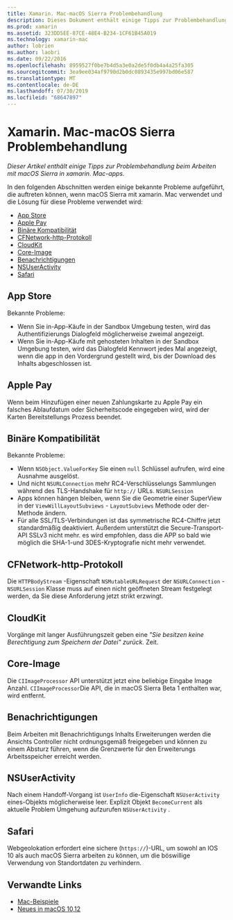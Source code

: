 ```yaml
---
title: Xamarin. Mac-macOS Sierra Problembehandlung
description: Dieses Dokument enthält einige Tipps zur Problembehandlung beim Arbeiten mit macOS Sierra in xamarin. Mac-apps. Tipps beziehen sich auf den Mac App Store, Apple Pay, binäre Kompatibilität, CFNetwork, cloudkit usw.
ms.prod: xamarin
ms.assetid: 323DD5EE-87CE-48E4-B234-1CF61B45A019
ms.technology: xamarin-mac
author: lobrien
ms.author: laobri
ms.date: 09/22/2016
ms.openlocfilehash: 8959527f0be7b4d5a3e0a2de5f0db4a4a25fa305
ms.sourcegitcommit: 3ea9ee034af9790d2b0dc0893435e997bd06e587
ms.translationtype: MT
ms.contentlocale: de-DE
ms.lasthandoff: 07/30/2019
ms.locfileid: "68647897"
---
```

# <a name="xamarinmac---macos-sierra-troubleshooting"></a>Xamarin. Mac-macOS Sierra Problembehandlung

_Dieser Artikel enthält einige Tipps zur Problembehandlung beim Arbeiten mit macOS Sierra in xamarin. Mac-apps._

In den folgenden Abschnitten werden einige bekannte Probleme aufgeführt, die auftreten können, wenn macOS Sierra mit xamarin. Mac verwendet und die Lösung für diese Probleme verwendet wird:

- [App Store](#App-Store)
- [Apple Pay](#Apple-Pay)
- [Binäre Kompatibilität](#Binary-Compatibility)
- [CFNetwork-http-Protokoll](#CFNetwork-HTTP-Protocol)
- [CloudKit](#CloudKit)
- [Core-Image](#CoreImage)
- [Benachrichtigungen](#Notifications)
- [NSUserActivity](#NSUserActivity)
- [Safari](#Safari)

<a name="App-Store" />

## <a name="app-store"></a>App Store

Bekannte Probleme:

- Wenn Sie in-App-Käufe in der Sandbox Umgebung testen, wird das Authentifizierungs Dialogfeld möglicherweise zweimal angezeigt.
- Wenn Sie in-App-Käufe mit gehosteten Inhalten in der Sandbox Umgebung testen, wird das Dialogfeld Kennwort jedes Mal angezeigt, wenn die app in den Vordergrund gestellt wird, bis der Download des Inhalts abgeschlossen ist.

<a name="Apple-Pay" />

## <a name="apple-pay"></a>Apple Pay

Wenn beim Hinzufügen einer neuen Zahlungskarte zu Apple Pay ein falsches Ablaufdatum oder Sicherheitscode eingegeben wird, wird der Karten Bereitstellungs Prozess beendet.

<a name="Binary-Compatibility" />

## <a name="binary-compatibility"></a>Binäre Kompatibilität

Bekannte Probleme:

- Wenn `NSObject.ValueForKey` Sie einen `null` Schlüssel aufrufen, wird eine Ausnahme ausgelöst.
- Und nicht `NSURLConnection` mehr RC4-Verschlüsselungs Sammlungen während des TLS-Handshake für `http://` URLs. `NSURLSession`
- Apps können hängen bleiben, wenn Sie die Geometrie einer SuperView in der `ViewWillLayoutSubviews` - `LayoutSubviews` Methode oder der-Methode ändern.
- Für alle SSL/TLS-Verbindungen ist das symmetrische RC4-Chiffre jetzt standardmäßig deaktiviert. Außerdem unterstützt die Secure-Transport-API SSLv3 nicht mehr. es wird empfohlen, dass die APP so bald wie möglich die SHA-1-und 3DES-Kryptografie nicht mehr verwendet.

<a name="CFNetwork-HTTP-Protocol" />

## <a name="cfnetwork-http-protocol"></a>CFNetwork-http-Protokoll

Die `HTTPBodyStream` -Eigenschaft `NSMutableURLRequest` der `NSURLConnection` -`NSURLSession` Klasse muss auf einen nicht geöffneten Stream festgelegt werden, da Sie diese Anforderung jetzt strikt erzwingt.

<a name="CloudKit" />

## <a name="cloudkit"></a>CloudKit

Vorgänge mit langer Ausführungszeit geben eine _"Sie besitzen keine Berechtigung zum Speichern der Datei" zurück._ Zeit.

<a name="CoreImage" />

## <a name="core-image"></a>Core-Image

Die `CIImageProcessor` API unterstützt jetzt eine beliebige Eingabe Image Anzahl. `CIImageProcessor`Die API, die in macOS Sierra Beta 1 enthalten war, wird entfernt.

<a name="Notifications" />

## <a name="notifications"></a>Benachrichtigungen

Beim Arbeiten mit Benachrichtigungs Inhalts Erweiterungen werden die Ansichts Controller nicht ordnungsgemäß freigegeben und können zu einem Absturz führen, wenn die Grenzwerte für den Erweiterungs Arbeitsspeicher erreicht werden.

<a name="NSUserActivity" />

## <a name="nsuseractivity"></a>NSUserActivity

Nach einem Handoff-Vorgang ist `UserInfo` die-Eigenschaft `NSUserActivity` eines-Objekts möglicherweise leer. Explizit Objekt `BecomeCurrent` als aktuelle Problem Umgehung aufzurufen `NSUserActivity` .

<a name="Safari" />

## <a name="safari"></a>Safari

Webgeolokation erfordert eine sichere (`https://`)-URL, um sowohl an IOS 10 als auch macOS Sierra arbeiten zu können, um die böswillige Verwendung von Standortdaten zu verhindern.

## <a name="related-links"></a>Verwandte Links

- [Mac-Beispiele](https://docs.microsoft.com/samples/browse/?products=xamarin&term=Xamarin.Mac)
- [Neues in macOS 10,12](https://developer.apple.com/library/prerelease/content/releasenotes/MacOSX/WhatsNewInOSX/Articles/OSXv10.html#//apple_ref/doc/uid/TP40017145-SW1)
